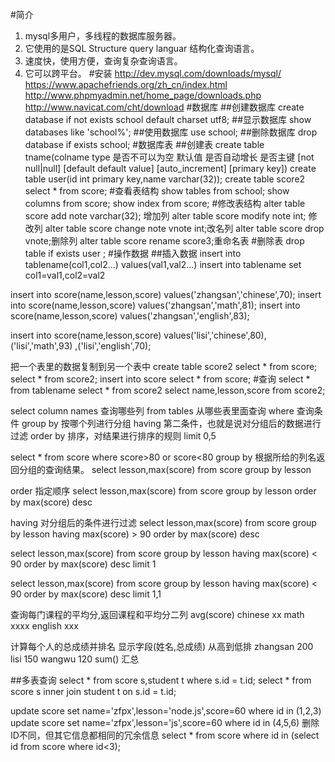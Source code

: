 #简介
1. mysql多用户，多线程的数据库服务器。
2. 它使用的是SQL Structure query languar 结构化查询语言。
3. 速度快，使用方便，查询复杂查询语言。
4. 它可以跨平台。
#安装
http://dev.mysql.com/downloads/mysql/
https://www.apachefriends.org/zh_cn/index.html
http://www.phpmyadmin.net/home_page/downloads.php
http://www.navicat.com/cht/download
#数据库
##创建数据库
create database if not exists school default charset utf8;
##显示数据库
show databases like 'school%';
##使用数据库
use school;
##删除数据库
drop database if exists school;
#数据库表
##创建表
create table  tname(colname type 
是否不可以为空 默认值 是否自动增长 是否主键
[not null|null] [default default value]
[auto_increment] [primary key])
create table user(id int primary key,name varchar(32));
create table score2 select * from score;
#查看表结构
show tables from school; 
show columns from score;
show index from score;
#修改表结构
alter table score add note varchar(32); 增加列
alter table score modify note int; 修改列
alter table score change note vnote int;改名列
alter table score drop vnote;删除列
alter table score rename score3;重命名表
#删除表
drop table if exists user ;
#操作数据
##插入数据
insert into tablename(col1,col2...) values(val1,val2...)
insert into tablename set col1=val1,col2=val2

insert into score(name,lesson,score) 
values('zhangsan','chinese',70);
insert into score(name,lesson,score) 
values('zhangsan','math',81);
insert into score(name,lesson,score) 
values('zhangsan','english',83);

insert into score(name,lesson,score) 
values('lisi','chinese',80),('lisi','math',93)
,('lisi','english',70);

把一个表里的数据复制到另一个表中
create table score2 select * from score;
select * from  score2;
insert into score select * from score;
#查询
select * from tablename
select * from score2
select name,lesson,score from score2;

select
column names 查询哪些列
from tables 从哪些表里面查询
where 查询条件
group by 按哪个列进行分组
having 第二条件，也就是说对分组后的数据进行过滤
order by 排序，对结果进行排序的规则
limit 0,5


select * from score where score>80 or score<80
group by 
根据所给的列名返回分组的查询结果。
select lesson,max(score) from score group by lesson

order 指定顺序
select lesson,max(score) from score group by lesson
order by max(score) desc

having 对分组后的条件进行过滤
select lesson,max(score) from score group by lesson
having max(score) > 90
order by max(score) desc

select lesson,max(score) from score group by lesson
having max(score) < 90
order by max(score) desc
limit 1


select lesson,max(score) from score group by lesson
having max(score) < 90
order by max(score) desc
limit 1,1

查询每门课程的平均分,返回课程和平均分二列 avg(score)
chinese xx
math xxxx
english xxx

计算每个人的总成绩并排名 显示字段(姓名,总成绩)
从高到低排
zhangsan 200
lisi 150
wangwu 120
sum() 汇总

##多表查询
select * from score s,student t where s.id = t.id;
select * from score s inner join student t on s.id = t.id;


update score set name='zfpx',lesson='node.js',score=60 where id in (1,2,3)
update score set name='zfpx',lesson='js',score=60 where id in (4,5,6)
删除ID不同，但其它信息都相同的冗余信息
select * from score where id in (select id from score where id<3);
